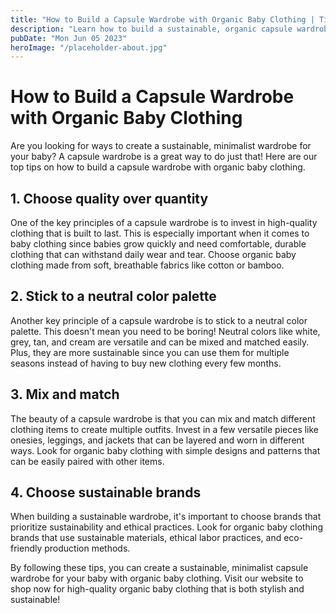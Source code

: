 ```yaml
---
title: "How to Build a Capsule Wardrobe with Organic Baby Clothing | Tips &amp; Tricks"
description: "Learn how to build a sustainable, organic capsule wardrobe for your baby with our tips and tricks. Shop now for organic baby clothing!"
pubDate: "Mon Jun 05 2023"
heroImage: "/placeholder-about.jpg"
---
```


# How to Build a Capsule Wardrobe with Organic Baby Clothing

Are you looking for ways to create a sustainable, minimalist wardrobe for your baby? A capsule wardrobe is a great way to do just that! Here are our top tips on how to build a capsule wardrobe with organic baby clothing.

## 1. Choose quality over quantity 

One of the key principles of a capsule wardrobe is to invest in high-quality clothing that is built to last. This is especially important when it comes to baby clothing since babies grow quickly and need comfortable, durable clothing that can withstand daily wear and tear. Choose organic baby clothing made from soft, breathable fabrics like cotton or bamboo.

## 2. Stick to a neutral color palette 

Another key principle of a capsule wardrobe is to stick to a neutral color palette. This doesn&#39;t mean you need to be boring! Neutral colors like white, grey, tan, and cream are versatile and can be mixed and matched easily. Plus, they are more sustainable since you can use them for multiple seasons instead of having to buy new clothing every few months.

## 3. Mix and match 

The beauty of a capsule wardrobe is that you can mix and match different clothing items to create multiple outfits. Invest in a few versatile pieces like onesies, leggings, and jackets that can be layered and worn in different ways. Look for organic baby clothing with simple designs and patterns that can be easily paired with other items.

## 4. Choose sustainable brands 

When building a sustainable wardrobe, it&#39;s important to choose brands that prioritize sustainability and ethical practices. Look for organic baby clothing brands that use sustainable materials, ethical labor practices, and eco-friendly production methods.

By following these tips, you can create a sustainable, minimalist capsule wardrobe for your baby with organic baby clothing. Visit our website to shop now for high-quality organic baby clothing that is both stylish and sustainable!